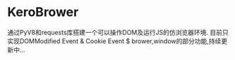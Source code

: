# KeroBrower
通过PyV8和requests库搭建一个可以操作DOM及运行JS的仿浏览器环境.
目前只实现DOMModified Event & Cookie Event $ brower,window的部分功能,持续更新中...

